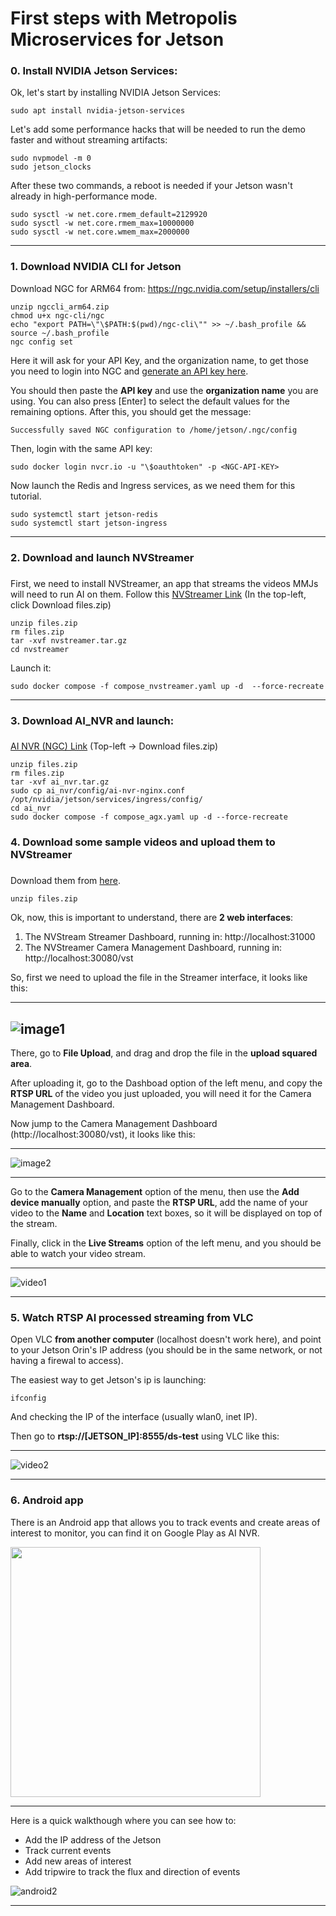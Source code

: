 # First steps with Metropolis Microservices for Jetson
    
### 0. Install NVIDIA Jetson Services:

Ok, let's start by installing NVIDIA Jetson Services:
```
sudo apt install nvidia-jetson-services
```

Let's add some performance hacks that will be needed to run the demo faster and without streaming artifacts:

```
sudo nvpmodel -m 0 
sudo jetson_clocks
```
After these two commands, a reboot is needed if your Jetson wasn't already in high-performance mode.

```
sudo sysctl -w net.core.rmem_default=2129920
sudo sysctl -w net.core.rmem_max=10000000
sudo sysctl -w net.core.wmem_max=2000000

```





---

### 1. Download NVIDIA CLI for Jetson

Download NGC for ARM64 from: https://ngc.nvidia.com/setup/installers/cli
```
unzip ngccli_arm64.zip
chmod u+x ngc-cli/ngc
echo "export PATH=\"\$PATH:$(pwd)/ngc-cli\"" >> ~/.bash_profile && source ~/.bash_profile
ngc config set
```
Here it will ask for your API Key, and the organization name, to get those you need to login into NGC and [generate an API key here](https://ngc.nvidia.com/setup/api-key).

You should then paste the **API key** and use the **organization name** you are using. You can also press [Enter] to select the default values for the remaining options. After this, you should get the message:

```
Successfully saved NGC configuration to /home/jetson/.ngc/config
```

Then, login with the same API key:
```
sudo docker login nvcr.io -u "\$oauthtoken" -p <NGC-API-KEY>
```

Now launch the Redis and Ingress services, as we need them for this tutorial. 

```
sudo systemctl start jetson-redis
sudo systemctl start jetson-ingress
```

---

### 2. Download and launch NVStreamer
### 

First, we need to install NVStreamer, an app that streams the videos MMJs will need to run AI on them. Follow this [NVStreamer Link](https://registry.ngc.nvidia.com/orgs/e7ep4mig3lne/teams/release/resources/nvstreamer) (In the top-left, click Download files.zip)

```
unzip files.zip
rm files.zip
tar -xvf nvstreamer.tar.gz
cd nvstreamer
```
Launch it:
```
sudo docker compose -f compose_nvstreamer.yaml up -d  --force-recreate
```




---

### 3. Download AI_NVR and launch:
### 
[AI NVR (NGC) Link](https://registry.ngc.nvidia.com/orgs/e7ep4mig3lne/teams/release/resources/ai_nvr) (Top-left -> Download files.zip)

```
unzip files.zip
rm files.zip
tar -xvf ai_nvr.tar.gz
sudo cp ai_nvr/config/ai-nvr-nginx.conf /opt/nvidia/jetson/services/ingress/config/
cd ai_nvr
sudo docker compose -f compose_agx.yaml up -d --force-recreate
```







### 4. Download some sample videos and upload them to NVStreamer
### 
Download them from [here](https://registry.ngc.nvidia.com/orgs/e7ep4mig3lne/teams/release/resources/sample-videos).

```
unzip files.zip
```
Ok, now, this is important to understand, there are **2 web interfaces**:
1. The NVStream Streamer Dashboard, running in: http://localhost:31000
2. The NVStreamer Camera Management Dashboard, running in: http://localhost:30080/vst

So, first we need to upload the file in the Streamer interface, it looks like this:

---

![image1](./images/mmj_streamer.png)
---


There, go to **File Upload**, and drag and drop the file in the **upload squared area**.

After uploading it, go to the Dashboad option of the left menu, and copy the **RTSP URL** of the video you just uploaded, you will need it for the Camera Management Dashboard.



Now jump to the Camera Management Dashboard (http://localhost:30080/vst), it looks like this:



---

![image2](./images/mmj_vst.png)

---


Go to the **Camera Management** option of the menu, then use the **Add device manually** option, and paste the **RTSP URL**, add the name of your video to the **Name** and **Location** text boxes, so it will be displayed on top of the stream.



Finally, click in the **Live Streams** option of the left menu, and you should be able to watch your video stream.

---

![video1](./images/mmj_livestream.gif)

---

### 5. Watch RTSP AI processed streaming from VLC

Open VLC **from another computer** (localhost doesn't work here), and point to your Jetson Orin's IP address (you should be in the same network, or not having a firewal to access).

The easiest way to get Jetson's ip is launching:
```
ifconfig
```
And checking the IP of the interface (usually wlan0, inet IP).

Then go to **rtsp://[JETSON_IP]:8555/ds-test** using VLC like this:

---

![video2](./images/mmj_vlc.gif)


---


### 6. Android app
 
There is an Android app that allows you to track events and create areas of interest to monitor, you can find it on Google Play as AI NVR.

<img width="400px" src="./images/mmj_android.jpg">

---


Here is a quick walkthough where you can see how to:
* Add the IP address of the Jetson
* Track current events
* Add new areas of interest
* Add tripwire to track the flux and direction of events

![android2](./images/mmj_app.gif)


---

